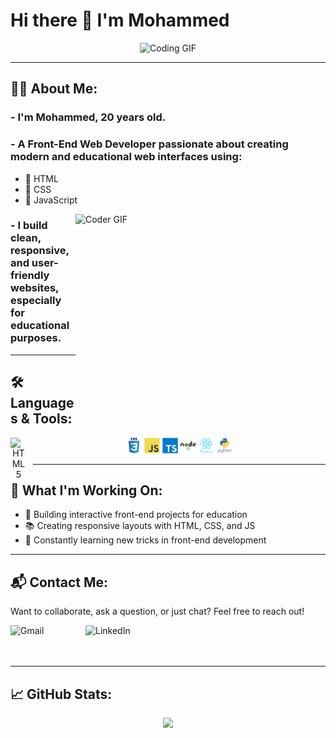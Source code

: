 # Hi there 👋 I'm Mohammed

<div align="center">
<img height="300" width="700" alt="Coding GIF" src="https://github.com/Xx-Ashutosh-xX/Xx-Ashutosh-xX/blob/master/assets/208593.gif">
</div>

---

## 👨‍💻 About Me:

### - I'm Mohammed, 20 years old.  
### - A Front-End Web Developer passionate about creating modern and educational web interfaces using:
- 🔸 HTML  
- 🔸 CSS  
- 🔸 JavaScript  

<img height="300" width="400" align="right" src="https://github.com/Xx-Ashutosh-xX/Xx-Ashutosh-xX/blob/master/assets/1936.gif" alt="Coder GIF">

### - I build clean, responsive, and user-friendly websites, especially for educational purposes.

---

## 🛠️ Languages & Tools:

<div align="center">

<img align="left" alt="HTML5" width="26px" src="https://cdn.jsdelivr.net/gh/devicons/devicon/icons/html5/html5-original.svg" style="padding-right:10px;" />
<img src="https://raw.githubusercontent.com/devicons/devicon/master/icons/css3/css3-original-wordmark.svg" alt="css3" width="25" height="25" />
<img src="https://raw.githubusercontent.com/devicons/devicon/master/icons/javascript/javascript-original.svg" alt="javascript" width="25" height="25" />
<img src="https://raw.githubusercontent.com/devicons/devicon/master/icons/typescript/typescript-original.svg" alt="typescript" width="25" height="25" />
<img src="https://raw.githubusercontent.com/devicons/devicon/master/icons/nodejs/nodejs-original-wordmark.svg" alt="nodejs" width="25" height="25" />
<img src="https://raw.githubusercontent.com/devicons/devicon/master/icons/react/react-original-wordmark.svg" alt="react" width="25" height="25" />
<img src="https://raw.githubusercontent.com/devicons/devicon/master/icons/python/python-original-wordmark.svg" alt="python" width="25" height="25" />

</div>

---

## 🚀 What I'm Working On:

- 🔧 Building interactive front-end projects for education  
- 📚 Creating responsive layouts with HTML, CSS, and JS  
- 🌱 Constantly learning new tricks in front-end development  

---

## 📬 Contact Me:

Want to collaborate, ask a question, or just chat? Feel free to reach out!

<a href="mailto:youremail@example.com">
 <img align="left" alt="Gmail" width="120" src="https://github.com/Xx-Ashutosh-xX/Xx-Ashutosh-xX/blob/master/assets/icons/gmail.png" />
</a>

<a href="https://www.linkedin.com/in/your-profile">
  <img align="left" alt="LinkedIn" width="130" src="https://github.com/Xx-Ashutosh-xX/Xx-Ashutosh-xX/blob/master/assets/icons/linkedin.png" />
</a>

<br><br><br>

---

## 📈 GitHub Stats:

<p align="center">
  <img src="https://github-readme-stats.vercel.app/api?username=your-github-username&show_icons=true&theme=radical" />
</p>

